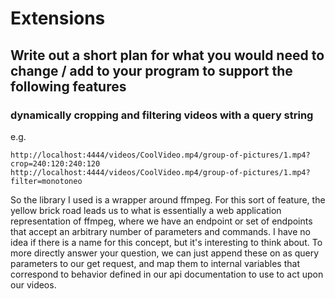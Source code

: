 # Extensions

## Write out a short plan for what you would need to change / add to your program to support the following features

### dynamically cropping and filtering videos with a query string
e.g.

    http://localhost:4444/videos/CoolVideo.mp4/group-of-pictures/1.mp4?crop=240:120:240:120
    http://localhost:4444/videos/CoolVideo.mp4/group-of-pictures/1.mp4?filter=monotoneo
So the library I used is a wrapper around ffmpeg. 
For this sort of feature, the yellow brick road leads
us to what is essentially a web application representation
of ffmpeg, where we have an endpoint or set of endpoints
that accept an arbitrary number of parameters and commands.
I have no idea if there is a name for this concept, but
it's interesting to think about. To more directly 
answer your question, we can just append these on as 
query parameters to our get request, and map them to 
internal variables that correspond to behavior defined 
in our api documentation to use
to act upon our videos. 